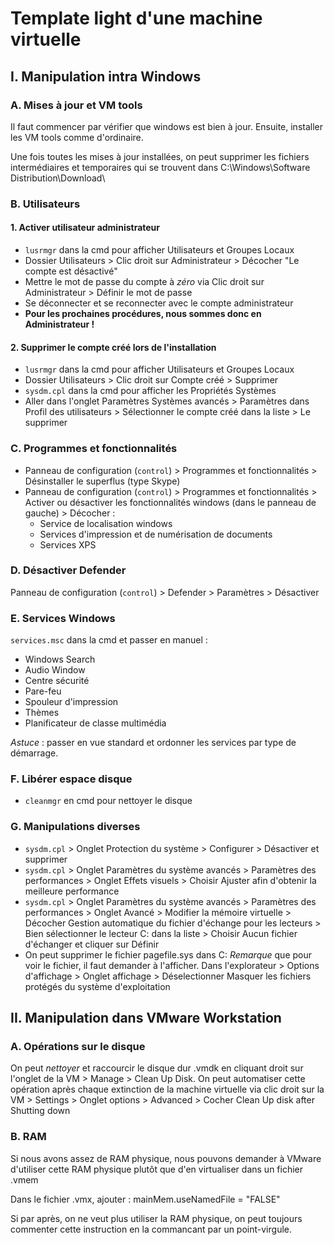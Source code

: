# Template light d'une machine virtuelle

## I. Manipulation intra Windows

### A. Mises à jour et VM tools

Il faut commencer par vérifier que windows est bien à jour. Ensuite, installer les VM tools comme d'ordinaire.

Une fois toutes les mises à jour installées, on peut supprimer les fichiers intermédiaires et temporaires qui se trouvent dans C:\Windows\Software Distribution\Download\


### B. Utilisateurs

#### 1. Activer utilisateur administrateur 

* `lusrmgr` dans la cmd pour afficher Utilisateurs et Groupes Locaux
* Dossier Utilisateurs > Clic droit sur Administrateur > Décocher "Le compte est désactivé"
* Mettre le mot de passe du compte à *zéro* via Clic droit sur Administrateur > Définir le mot de passe
* Se déconnecter et se reconnecter avec le compte administrateur
* **Pour les prochaines procédures, nous sommes donc en Administrateur !**

#### 2. Supprimer le compte créé lors de l'installation

* `lusrmgr` dans la cmd pour afficher Utilisateurs et Groupes Locaux
* Dossier Utilisateurs > Clic droit sur Compte créé > Supprimer
* `sysdm.cpl` dans la cmd pour afficher les Propriétés Systèmes
* Aller dans l'onglet Paramètres Systèmes avancés > Paramètres dans Profil des utilisateurs > Sélectionner le compte créé dans la liste > Le supprimer

### C. Programmes et fonctionnalités

* Panneau de configuration (`control`) > Programmes et fonctionnalités > Désinstaller le superflus (type Skype)
* Panneau de configuration (`control`) > Programmes et fonctionnalités > Activer ou désactiver les fonctionnalités windows (dans le panneau de gauche) > Décocher :
   * Service de localisation windows
   * Services d'impression et de numérisation de documents
   * Services XPS

### D. Désactiver Defender

Panneau de configuration (`control`) > Defender > Paramètres > Désactiver 

### E. Services Windows

`services.msc` dans la cmd et passer en manuel :

* Windows Search
* Audio Window
* Centre sécurité
* Pare-feu
* Spouleur d'impression
* Thèmes
* Planificateur de classe multimédia

*Astuce* : passer en vue standard et ordonner les services par type de démarrage.

### F. Libérer espace disque

* `cleanmgr` en cmd pour nettoyer le disque

### G. Manipulations diverses

* `sysdm.cpl` > Onglet Protection du système > Configurer > Désactiver et supprimer
* `sysdm.cpl` > Onglet Paramètres du système avancés > Paramètres des performances > Onglet Effets visuels > Choisir Ajuster afin d'obtenir la meilleure performance
* `sysdm.cpl` > Onglet Paramètres du système avancés > Paramètres des performances > Onglet Avancé > Modifier la mémoire virtuelle > Décocher Gestion automatique du fichier d'échange pour les lecteurs > Bien sélectionner le lecteur C: dans la liste > Choisir Aucun fichier d'échanger et cliquer sur Définir
* On peut supprimer le fichier pagefile.sys dans C: *Remarque* que pour voir le fichier, il faut demander à l'afficher. Dans l'explorateur > Options d'affichage > Onglet affichage > Déselectionner Masquer les fichiers protégés du système d'exploitation

## II. Manipulation dans VMware Workstation

### A. Opérations sur le disque

On peut *nettoyer* et raccourcir le disque dur .vmdk en cliquant droit sur l'onglet de la VM > Manage > Clean Up Disk. On peut automatiser cette opération après chaque extinction de la machine virtuelle via clic droit sur la VM > Settings > Onglet options > Advanced > Cocher Clean Up disk after Shutting down

### B. RAM

Si nous avons assez de RAM physique, nous pouvons demander à VMware d'utiliser cette RAM physique plutôt que d'en virtualiser dans un fichier .vmem

Dans le fichier .vmx, ajouter : mainMem.useNamedFile = "FALSE"

Si par après, on ne veut plus utiliser la RAM physique, on peut toujours commenter cette instruction en la commancant par un point-virgule.
